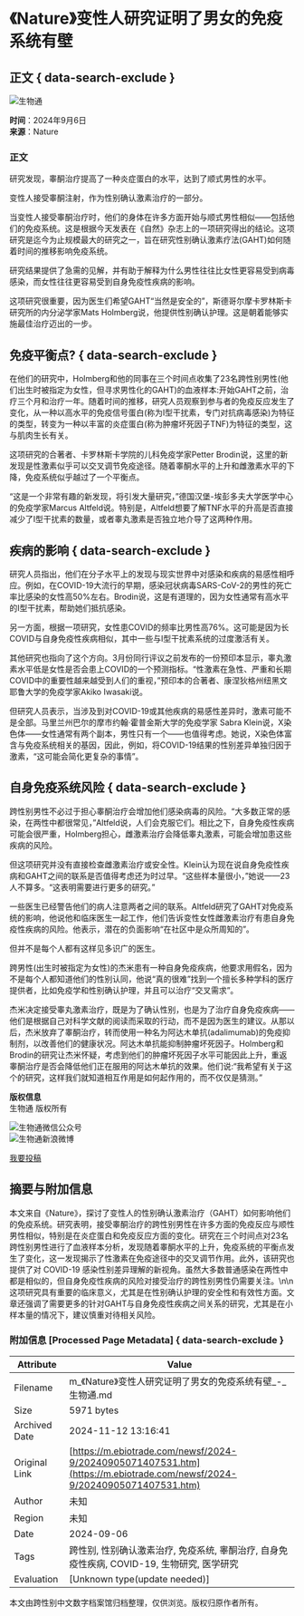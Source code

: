 # 《Nature》变性人研究证明了男女的免疫系统有壁

## 正文 { data-search-exclude }


![生物通](https://www.ebiotrade.com/ebiodesign/text/2021/0415/images/logo.png)

**时间**：2024年9月6日  
**来源**：Nature  

### 正文

研究发现，睾酮治疗提高了一种炎症蛋白的水平，达到了顺式男性的水平。

变性人接受睾酮注射，作为性别确认激素治疗的一部分。

当变性人接受睾酮治疗时，他们的身体在许多方面开始与顺式男性相似——包括他们的免疫系统。这是根据今天发表在《自然》杂志上的一项研究得出的结论。这项研究是迄今为止规模最大的研究之一，旨在研究性别确认激素疗法(GAHT)如何随着时间的推移影响免疫系统。

研究结果提供了急需的见解，并有助于解释为什么男性往往比女性更容易受到病毒感染，而女性往往更容易受到自身免疫性疾病的影响。

这项研究很重要，因为医生们希望GAHT“当然是安全的”，斯德哥尔摩卡罗林斯卡研究所的内分泌学家Mats Holmberg说，他提供性别确认护理。这是朝着能够实施最佳治疗迈出的一步。

## 免疫平衡点? { data-search-exclude }

在他们的研究中，Holmberg和他的同事在三个时间点收集了23名跨性别男性(他们出生时被指定为女性，但寻求男性化的GAHT)的血液样本:开始GAHT之前，治疗三个月和治疗一年。随着时间的推移，研究人员观察到参与者的免疫反应发生了变化，从一种以高水平的免疫信号蛋白(称为I型干扰素，专门对抗病毒感染)为特征的类型，转变为一种以丰富的炎症蛋白(称为肿瘤坏死因子TNF)为特征的类型，这与肌肉生长有关。

这项研究的合著者、卡罗林斯卡学院的儿科免疫学家Petter Brodin说，这里的新发现是性激素似乎可以交叉调节免疫途径。随着睾酮水平的上升和雌激素水平的下降，免疫系统似乎越过了一个平衡点。

“这是一个非常有趣的新发现，将引发大量研究，”德国汉堡-埃彭多夫大学医学中心的免疫学家Marcus Altfeld说。特别是，Altfeld想要了解TNF水平的升高是否直接减少了I型干扰素的数量，或者睾丸激素是否独立地介导了这两种作用。

## 疾病的影响 { data-search-exclude }

研究人员指出，他们在分子水平上的发现与现实世界中对感染和疾病的易感性相呼应。例如，在COVID-19大流行的早期，感染冠状病毒SARS-CoV-2的男性的死亡率比感染的女性高50%左右。Brodin说，这是有道理的，因为女性通常有高水平的I型干扰素，帮助她们抵抗感染。

另一方面，根据一项研究，女性患COVID的频率比男性高76%。这可能是因为长COVID与自身免疫性疾病相似，其中一些与I型干扰素系统的过度激活有关。

其他研究也指向了这个方向。3月份同行评议之前发布的一份预印本显示，睾丸激素水平低是女性是否会患上COVID的一个预测指标。“性激素在急性、严重和长期COVID中的重要性越来越受到人们的重视，”预印本的合著者、康涅狄格州纽黑文耶鲁大学的免疫学家Akiko Iwasaki说。

但研究人员表示，当涉及到对COVID-19或其他疾病的易感性差异时，激素可能不是全部。马里兰州巴尔的摩市约翰·霍普金斯大学的免疫学家 Sabra Klein说，X染色体——女性通常有两个副本，男性只有一个——也值得考虑。她说，X染色体富含与免疫系统相关的基因，因此，例如，将COVID-19结果的性别差异单独归因于激素，“这可能会简化更复杂的事情”。

## 自身免疫系统风险 { data-search-exclude }

跨性别男性不必过于担心睾酮治疗会增加他们感染病毒的风险。“大多数正常的感染，在两性中都很常见，”Altfeld说，人们会克服它们。相比之下，自身免疫性疾病可能会很严重，Holmberg担心，雌激素治疗会降低睾丸激素，可能会增加患这些疾病的风险。

但这项研究并没有直接检查雌激素治疗或安全性。Klein认为现在说自身免疫性疾病和GAHT之间的联系是否值得考虑还为时过早。“这些样本量很小，”她说——23人不算多。“这表明需要进行更多的研究。”

一些医生已经警告他们的病人注意两者之间的联系。Altfeld研究了GAHT对免疫系统的影响，他说他和临床医生一起工作，他们告诉变性女性雌激素治疗有患自身免疫性疾病的风险。他表示，潜在的负面影响“在社区中是众所周知的”。

但并不是每个人都有这样见多识广的医生。

跨男性(出生时被指定为女性)的杰米患有一种自身免疫疾病，他要求用假名，因为不是每个人都知道他们的性别认同，他说“真的很难”找到一个擅长多种学科的医疗提供者，比如免疫学和性别确认护理，并且可以治疗“交叉需求”。

杰米决定接受睾丸激素治疗，既是为了确认性别，也是为了治疗自身免疫疾病——他们是根据自己对科学文献的阅读而采取的行动，而不是因为医生的建议。从那以后，杰米放弃了睾酮治疗，转而使用一种名为阿达木单抗(adalimumab)的免疫抑制剂，以改善他们的健康状况。阿达木单抗能抑制肿瘤坏死因子。Holmberg和Brodin的研究让杰米怀疑，考虑到他们的肿瘤坏死因子水平可能因此上升，重返睾酮治疗是否会降低他们正在服用的阿达木单抗的效果。他们说:“我希望有关于这个的研究，这样我们就知道相互作用是如何起作用的，而不仅仅是猜测。”

**版权信息**  
生物通 版权所有  

![生物通微信公众号](https://alicdn.ebioweb.com/QR_ebiotrade.jpg)  
![生物通新浪微博](https://alicdn.ebioweb.com/QR_ebiotradeweibo.png)

[我要投稿](mailto:journal@ebiotrade.com)

## 摘要与附加信息

<!-- tcd_abstract -->
本文来自《Nature》，探讨了变性人的性别确认激素治疗（GAHT）如何影响他们的免疫系统。研究表明，接受睾酮治疗的跨性别男性在许多方面的免疫反应与顺性男性相似，特别是在炎症蛋白和免疫反应方面的变化。研究在三个时间点对23名跨性别男性进行了血液样本分析，发现随着睾酮水平的上升，免疫系统的平衡点发生了变化，这一发现揭示了性激素在免疫途径中的交叉调节作用。此外，该研究也提供了对 COVID-19 感染性别差异理解的新视角。虽然大多数普通感染在两性中都是相似的，但自身免疫性疾病的风险对接受治疗的跨性别男性仍需要关注。\n\n这项研究具有重要的临床意义，尤其是在性别确认护理的安全性和有效性方面。文章还强调了需要更多的针对GAHT与自身免疫性疾病之间关系的研究，尤其是在小样本量的情况下，建议慎重对待相关风险。
<!-- tcd_abstract_end -->

### 附加信息 [Processed Page Metadata] { data-search-exclude }

| Attribute       | Value                                  |
|-----------------|----------------------------------------|
| Filename        | m_《Nature》变性人研究证明了男女的免疫系统有壁_-_生物通.md                             |
| Size            | 5971 bytes                           |
| Archived Date   | 2024-11-12 13:16:41                             |
| Original Link   | [https://m.ebiotrade.com/newsf/2024-9/20240905071407531.htm](https://m.ebiotrade.com/newsf/2024-9/20240905071407531.htm)                       |
| Author          | 未知                               |
| Region          | 未知                               |
| Date            | 2024-09-06                                 |
| Tags            | 跨性别, 性别确认激素治疗, 免疫系统, 睾酮治疗, 自身免疫性疾病, COVID-19, 生物研究, 医学研究                                 |
| Evaluation            | [Unknown type(update needed)]                                 |
<!-- tcd_table_end -->

本文由跨性别中文数字档案馆归档整理，仅供浏览。版权归原作者所有。
